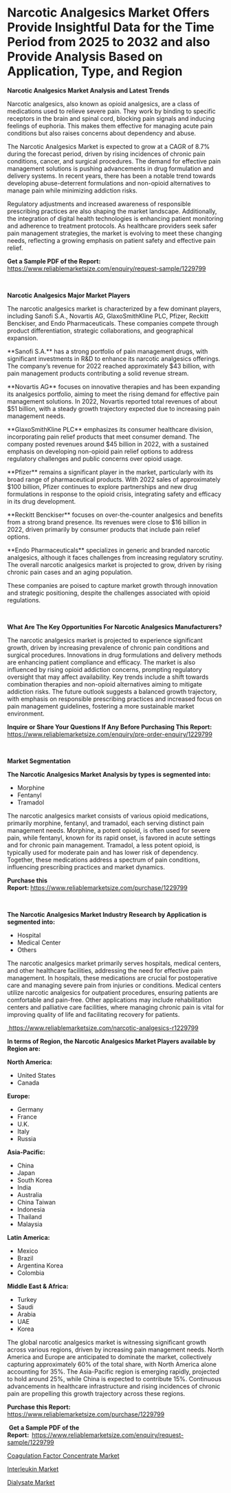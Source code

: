 <p><h1>Narcotic Analgesics Market Offers Provide Insightful Data for the Time Period from 2025 to 2032 and also Provide Analysis Based on Application, Type, and Region</h1></p><p><strong>Narcotic Analgesics Market Analysis and Latest Trends</strong></p>
<p><p>Narcotic analgesics, also known as opioid analgesics, are a class of medications used to relieve severe pain. They work by binding to specific receptors in the brain and spinal cord, blocking pain signals and inducing feelings of euphoria. This makes them effective for managing acute pain conditions but also raises concerns about dependency and abuse. </p><p>The Narcotic Analgesics Market is expected to grow at a CAGR of 8.7% during the forecast period, driven by rising incidences of chronic pain conditions, cancer, and surgical procedures. The demand for effective pain management solutions is pushing advancements in drug formulation and delivery systems. In recent years, there has been a notable trend towards developing abuse-deterrent formulations and non-opioid alternatives to manage pain while minimizing addiction risks.</p><p>Regulatory adjustments and increased awareness of responsible prescribing practices are also shaping the market landscape. Additionally, the integration of digital health technologies is enhancing patient monitoring and adherence to treatment protocols. As healthcare providers seek safer pain management strategies, the market is evolving to meet these changing needs, reflecting a growing emphasis on patient safety and effective pain relief.</p></p>
<p><strong>Get a Sample PDF of the Report:&nbsp;</strong> <a href="https://www.reliablemarketsize.com/enquiry/request-sample/1229799?utm_campaign=1901&utm_medium=2&utm_source=Github&utm_content=ia&utm_term=08032025&utm_id=narcotic-analgesics">https://www.reliablemarketsize.com/enquiry/request-sample/1229799</a></p>
<p>&nbsp;</p>
<p><strong>Narcotic Analgesics Major Market Players</strong></p>
<p><p>The narcotic analgesics market is characterized by a few dominant players, including Sanofi S.A., Novartis AG, GlaxoSmithKline PLC, Pfizer, Reckitt Benckiser, and Endo Pharmaceuticals. These companies compete through product differentiation, strategic collaborations, and geographical expansion.</p><p>**Sanofi S.A.** has a strong portfolio of pain management drugs, with significant investments in R&D to enhance its narcotic analgesics offerings. The company’s revenue for 2022 reached approximately $43 billion, with pain management products contributing a solid revenue stream.</p><p>**Novartis AG** focuses on innovative therapies and has been expanding its analgesics portfolio, aiming to meet the rising demand for effective pain management solutions. In 2022, Novartis reported total revenues of about $51 billion, with a steady growth trajectory expected due to increasing pain management needs.</p><p>**GlaxoSmithKline PLC** emphasizes its consumer healthcare division, incorporating pain relief products that meet consumer demand. The company posted revenues around $45 billion in 2022, with a sustained emphasis on developing non-opioid pain relief options to address regulatory challenges and public concerns over opioid usage.</p><p>**Pfizer** remains a significant player in the market, particularly with its broad range of pharmaceutical products. With 2022 sales of approximately $100 billion, Pfizer continues to explore partnerships and new drug formulations in response to the opioid crisis, integrating safety and efficacy in its drug development.</p><p>**Reckitt Benckiser** focuses on over-the-counter analgesics and benefits from a strong brand presence. Its revenues were close to $16 billion in 2022, driven primarily by consumer products that include pain relief options.</p><p>**Endo Pharmaceuticals** specializes in generic and branded narcotic analgesics, although it faces challenges from increasing regulatory scrutiny. The overall narcotic analgesics market is projected to grow, driven by rising chronic pain cases and an aging population. </p><p>These companies are poised to capture market growth through innovation and strategic positioning, despite the challenges associated with opioid regulations.</p></p>
<p>&nbsp;</p>
<p><strong>What Are The Key Opportunities For Narcotic Analgesics Manufacturers?</strong></p>
<p><p>The narcotic analgesics market is projected to experience significant growth, driven by increasing prevalence of chronic pain conditions and surgical procedures. Innovations in drug formulations and delivery methods are enhancing patient compliance and efficacy. The market is also influenced by rising opioid addiction concerns, prompting regulatory oversight that may affect availability. Key trends include a shift towards combination therapies and non-opioid alternatives aiming to mitigate addiction risks. The future outlook suggests a balanced growth trajectory, with emphasis on responsible prescribing practices and increased focus on pain management guidelines, fostering a more sustainable market environment.</p></p>
<p><strong>Inquire or Share Your Questions If Any Before Purchasing This Report:</strong> <a href="https://www.reliablemarketsize.com/enquiry/pre-order-enquiry/1229799?utm_campaign=1901&utm_medium=2&utm_source=Github&utm_content=ia&utm_term=08032025&utm_id=narcotic-analgesics">https://www.reliablemarketsize.com/enquiry/pre-order-enquiry/1229799</a></p>
<p>&nbsp;</p>
<p><strong>Market Segmentation</strong></p>
<p><strong>The Narcotic Analgesics Market Analysis by types is segmented into:</strong></p>
<p><ul><li>Morphine</li><li>Fentanyl</li><li>Tramadol</li></ul></p>
<p><p>The narcotic analgesics market consists of various opioid medications, primarily morphine, fentanyl, and tramadol, each serving distinct pain management needs. Morphine, a potent opioid, is often used for severe pain, while fentanyl, known for its rapid onset, is favored in acute settings and for chronic pain management. Tramadol, a less potent opioid, is typically used for moderate pain and has lower risk of dependency. Together, these medications address a spectrum of pain conditions, influencing prescribing practices and market dynamics.</p></p>
<p><strong>Purchase this Report:&nbsp;</strong><a href="https://www.reliablemarketsize.com/purchase/1229799?utm_campaign=1901&utm_medium=2&utm_source=Github&utm_content=ia&utm_term=08032025&utm_id=narcotic-analgesics">https://www.reliablemarketsize.com/purchase/1229799</a></p>
<p>&nbsp;</p>
<p><strong>The Narcotic Analgesics Market Industry Research by Application is segmented into:</strong></p>
<p><ul><li>Hospital</li><li>Medical Center</li><li>Others</li></ul></p>
<p><p>The narcotic analgesics market primarily serves hospitals, medical centers, and other healthcare facilities, addressing the need for effective pain management. In hospitals, these medications are crucial for postoperative care and managing severe pain from injuries or conditions. Medical centers utilize narcotic analgesics for outpatient procedures, ensuring patients are comfortable and pain-free. Other applications may include rehabilitation centers and palliative care facilities, where managing chronic pain is vital for improving quality of life and facilitating recovery for patients.</p></p>
<p><a href="https://www.reliablemarketsize.com/narcotic-analgesics-r1229799?utm_campaign=1901&utm_medium=2&utm_source=Github&utm_content=ia&utm_term=08032025&utm_id=narcotic-analgesics">&nbsp;https://www.reliablemarketsize.com/narcotic-analgesics-r1229799</a></p>
<p><strong>In terms of Region, the Narcotic Analgesics Market Players available by Region are:</strong></p>
<p>
    <p> <strong> North America: </strong>
        <ul>
            <li>United States</li>
            <li>Canada</li>
        </ul>
        </p> 
    <p> <strong> Europe: </strong>
        <ul>
            <li>Germany</li>
            <li>France</li>
            <li>U.K.</li>
            <li>Italy</li>
            <li>Russia</li>
        </ul>
        </p> 
    <p> <strong> Asia-Pacific: </strong>
        <ul>
            <li>China</li>
            <li>Japan</li>
            <li>South Korea</li>
            <li>India</li>
            <li>Australia</li>
            <li>China Taiwan</li>
            <li>Indonesia</li>
            <li>Thailand</li>
            <li>Malaysia</li>
        </ul>
        </p> 
    <p> <strong> Latin America: </strong>
        <ul>
            <li>Mexico</li>
            <li>Brazil</li>
            <li>Argentina Korea</li>
            <li>Colombia</li>
        </ul>
        </p> 
    <p> <strong> Middle East & Africa: </strong>
        <ul>
            <li>Turkey</li>
            <li>Saudi</li>
            <li>Arabia</li>
            <li>UAE</li>
            <li>Korea</li>
        </ul>
    </p>
    </p>
<p><p>The global narcotic analgesics market is witnessing significant growth across various regions, driven by increasing pain management needs. North America and Europe are anticipated to dominate the market, collectively capturing approximately 60% of the total share, with North America alone accounting for 35%. The Asia-Pacific region is emerging rapidly, projected to hold around 25%, while China is expected to contribute 15%. Continuous advancements in healthcare infrastructure and rising incidences of chronic pain are propelling this growth trajectory across these regions.</p></p>
<p><strong>Purchase this Report: </strong><a href="https://www.reliablemarketsize.com/purchase/1229799?utm_campaign=1901&utm_medium=2&utm_source=Github&utm_content=ia&utm_term=08032025&utm_id=narcotic-analgesics">https://www.reliablemarketsize.com/purchase/1229799</a></p>
<p>&nbsp;<strong>Get a Sample PDF of the Report:&nbsp;&nbsp;</strong><a href="https://www.reliablemarketsize.com/enquiry/request-sample/1229799?utm_campaign=1901&utm_medium=2&utm_source=Github&utm_content=ia&utm_term=08032025&utm_id=narcotic-analgesics">https://www.reliablemarketsize.com/enquiry/request-sample/1229799</a></p>
<p><strong></strong></p>
<p><p><a href="https://github.com/indrystar/Market-Research-Report-List-5/blob/main/coagulation-factor-concentrate-market.md?utm_campaign=1901&utm_medium=2&utm_source=Github&utm_content=ia&utm_term=08032025&utm_id=narcotic-analgesics">Coagulation Factor Concentrate Market</a></p><p><a href="https://github.com/AKSHATREPORTPRIME/Market-Research-Report-List-7/blob/main/interleukin-market.md?utm_campaign=1901&utm_medium=2&utm_source=Github&utm_content=ia&utm_term=08032025&utm_id=narcotic-analgesics">Interleukin Market</a></p><p><a href="https://github.com/nsmifidget3/Market-Research-Report-List-1/blob/main/dialysate-market.md?utm_campaign=1901&utm_medium=2&utm_source=Github&utm_content=ia&utm_term=08032025&utm_id=narcotic-analgesics">Dialysate Market</a></p></p>